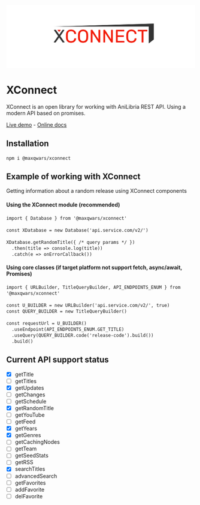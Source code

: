 ![Xconnect logo](.github/rep-cover.png)

# XConnect

XConnect is an open library for working with AniLibria REST API. Using a modern API based on promises.

[Live demo](https://codesandbox.io/embed/xconnect-random-release-otyzs?fontsize=14&hidenavigation=1&theme=dark) -
[Online docs](https://maxqwars.github.io/xconnect/)

## Installation

```
npm i @maxqwars/xconnect
```

## Example of working with XConnect

Getting information about a random release using XConnect components

#### Using the XConnect module (recommended)

```
import { Database } from '@maxqwars/xconnect'

const XDatabase = new Database('api.service.com/v2/')

XDatabase.getRandomTitle({ /* query params */ })
  .then(title => console.log(title))
  .catch(e => onErrorCallback())

```

#### Using core classes (if target platform not support fetch, async/await, Promises)

```
import { URLBuilder, TitleQueryBuilder, API_ENDPOINTS_ENUM } from '@maxqwars/xconnect'

const U_BUILDER = new URLBuilder('api.service.com/v2/', true)
const QUERY_BUILDER = new TitleQueryBuilder()

const requestUrl = U_BUILDER()
  .useEndpoint(API_ENDPOINTS_ENUM.GET_TITLE)
  .useQuery(QUERY_BUILDER.code('release-code').build())
  .build()

```

## Current API support status

- [x] getTitle
- [ ] getTitles
- [x] getUpdates
- [ ] getChanges
- [ ] getSchedule
- [x] getRandomTitle
- [ ] getYouTube
- [ ] getFeed
- [x] getYears
- [x] getGenres
- [ ] getCachingNodes
- [ ] getTeam
- [ ] getSeedStats
- [ ] getRSS
- [x] searchTitles
- [ ] advancedSearch
- [ ] getFavorites
- [ ] addFavorite
- [ ] delFavorite
